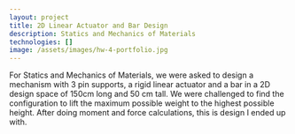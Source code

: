 ```yaml
---
layout: project
title: 2D Linear Actuator and Bar Design
description: Statics and Mechanics of Materials
technologies: []
image: /assets/images/hw-4-portfolio.jpg
---
```


For Statics and Mechanics of Materials, we were asked to design a mechanism with 3 pin supports, a rigid linear actuator and a bar in a 2D design space of 150cm long and 50 cm tall. We were challenged to find the configuration to lift the maximum possible weight to the highest possible height. After doing moment and force calculations, this is design I ended up with.